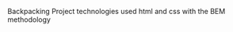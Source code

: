 Backpacking Project
technologies used html and css with the BEM methodology

  <!-- <img align="right" alt="" height="150" style="border-radius:50px;" src=""> -->
